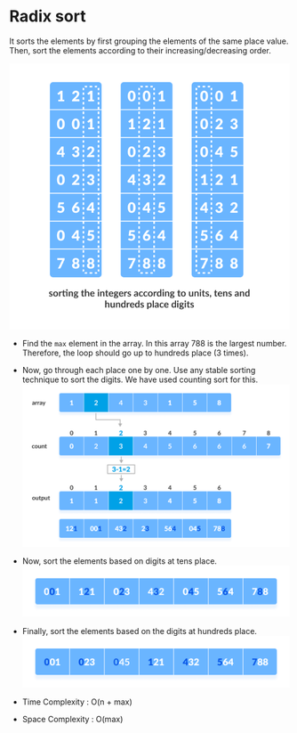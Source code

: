 # Radix sort

It sorts the elements by first grouping the elements of the same place value. Then, sort the elements according to their increasing/decreasing order.

![Image](../../Img/Radix-sort-0.png)

- Find the `max` element in the array. In this array 788 is the largest number. Therefore, the loop should go up to hundreds place (3 times).

- Now, go through each place one by one. Use any stable sorting technique to sort the digits. We have used counting sort for this.
  ![Image](../../Img/Radix-sort-1.png)

- Now, sort the elements based on digits at tens place.
  ![Image](../../Img/Radix-sort-2.png)

- Finally, sort the elements based on the digits at hundreds place.
  ![Image](../../Img/Radix-sort-3.png)

- Time Complexity : O(n + max)

- Space Complexity : O(max)
